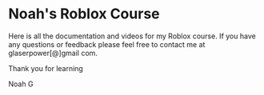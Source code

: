 # Noah's Roblox Course

Here is all the documentation and videos for my Roblox course.  If you have any questions or feedback please feel free to contact me at glaserpower[@]gmail com.

Thank you for learning

Noah G



